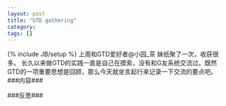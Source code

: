```yaml
---
layout: post
title: "GTD gathering"
category: 
tags: []
---
```

{% include JB/setup %}
上周和GTD爱好者@小园_茶 妹纸聚了一次，收获很多。
长久以来做GTD的实践一直是自己在摸索，没有和G友系统交流过。既然GTD的一项重要思想是回顾，那么今天就坐言起行来记录一下交流的要点吧。
###内容###


###反思###